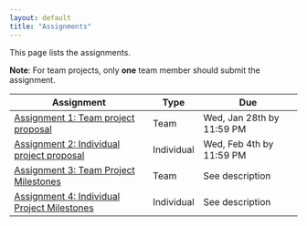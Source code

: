 ```yaml
---
layout: default
title: "Assignments"
---
```


This page lists the assignments.

**Note**: For team projects, only **one** team member should submit the assignment.

Assignment | Type | Due
---------- | ---- | ---
[Assignment 1: Team project proposal](assign01.html) | Team | Wed, Jan 28th by 11:59 PM
[Assignment 2: Individual project proposal](assign02.html) | Individual | Wed, Feb 4th by 11:59 PM
[Assignment 3: Team Project Milestones](assign03.html) | Team | See description
[Assignment 4: Individual Project Milestones](assign04.html) | Individual | See description
